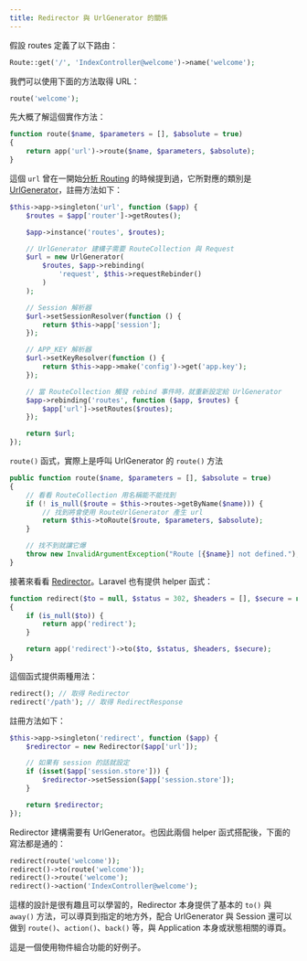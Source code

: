 ```yaml
---
title: Redirector 與 UrlGenerator 的關係
---
```


假設 routes 定義了以下路由：

```php
Route::get('/', 'IndexController@welcome')->name('welcome');
```

我們可以使用下面的方法取得 URL：

```php
route('welcome');
```

先大概了解這個實作方法：

```php
function route($name, $parameters = [], $absolute = true)
{
    return app('url')->route($name, $parameters, $absolute);
}
```

這個 `url` 曾在一開始[分析 Routing][day12] 的時候提到過，它所對應的類別是 [UrlGenerator][]，註冊方法如下：

```php
$this->app->singleton('url', function ($app) {
    $routes = $app['router']->getRoutes();

    $app->instance('routes', $routes);

    // UrlGenerator 建構子需要 RouteCollection 與 Request
    $url = new UrlGenerator(
        $routes, $app->rebinding(
            'request', $this->requestRebinder()
        )
    );

    // Session 解析器
    $url->setSessionResolver(function () {
        return $this->app['session'];
    });

    // APP_KEY 解析器
    $url->setKeyResolver(function () {
        return $this->app->make('config')->get('app.key');
    });

    // 當 RouteCollection 觸發 rebind 事件時，就重新設定給 UrlGenerator
    $app->rebinding('routes', function ($app, $routes) {
        $app['url']->setRoutes($routes);
    });

    return $url;
});
```

`route()` 函式，實際上是呼叫 UrlGenerator 的 `route()` 方法

```php
public function route($name, $parameters = [], $absolute = true)
{
    // 看看 RouteCollection 用名稱能不能找到
    if (! is_null($route = $this->routes->getByName($name))) {
        // 找到將會使用 RouteUrlGenerator 產生 url
        return $this->toRoute($route, $parameters, $absolute);
    }

    // 找不到就讓它爆
    throw new InvalidArgumentException("Route [{$name}] not defined.");
}
```

接著來看看 [Redirector][]。Laravel 也有提供 helper 函式：

```php
function redirect($to = null, $status = 302, $headers = [], $secure = null)
{
    if (is_null($to)) {
        return app('redirect');
    }

    return app('redirect')->to($to, $status, $headers, $secure);
}
```

這個函式提供兩種用法：

```php
redirect(); // 取得 Redirector
redirect('/path'); // 取得 RedirectResponse
```

註冊方法如下：

```php
$this->app->singleton('redirect', function ($app) {
    $redirector = new Redirector($app['url']);

    // 如果有 session 的話就設定
    if (isset($app['session.store'])) {
        $redirector->setSession($app['session.store']);
    }

    return $redirector;
});
```

Redirector 建構需要有 UrlGenerator。也因此兩個 helper 函式搭配後，下面的寫法都是通的：

```php
redirect(route('welcome'));
redirect()->to(route('welcome'));
redirect()->route('welcome');
redirect()->action('IndexController@welcome');
```

這樣的設計是很有趣且可以學習的，Redirector 本身提供了基本的 `to()` 與 `away()` 方法，可以導頁到指定的地方外，配合 UrlGenerator 與 Session 還可以做到 `route()`、`action()`、`back()` 等，與 Application 本身或狀態相關的導頁。

這是一個使用物件組合功能的好例子。

[Redirector]: https://github.com/laravel/framework/blob/v5.7.6/src/Illuminate/Routing/Redirector.php
[UrlGenerator]: https://github.com/laravel/framework/blob/v5.7.6/src/Illuminate/Routing/UrlGenerator.php

[day12]: day12.md
